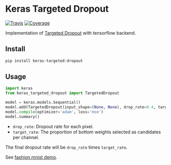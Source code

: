 # Keras Targeted Dropout

[![Travis](https://travis-ci.org/CyberZHG/keras-targeted-dropout.svg)](https://travis-ci.org/CyberZHG/keras-targeted-dropout)
[![Coverage](https://coveralls.io/repos/github/CyberZHG/keras-targeted-dropout/badge.svg?branch=master)](https://coveralls.io/github/CyberZHG/keras-targeted-dropout)

Implementation of [Targeted Dropout](https://openreview.net/pdf?id=HkghWScuoQ) with tensorflow backend.

## Install

```bash
pip install keras-targeted-dropout
```

## Usage

```python
import keras
from keras_targeted_dropout import TargetedDropout

model = keras.models.Sequential()
model.add(TargetedDropout(input_shape=(None, None), drop_rate=0.4, target_rate=0.4))
model.compile(optimizer='adam', loss='mse')
model.summary()
```

* `drop_rate`: Dropout rate for each pixel.
* `target_rate`: The proportion of bottom weights selected as candidates per channel.

The final dropout rate will be `drop_rate` times `target_rate`.

See [fashion mnist demo](./demo/mnist.py).
